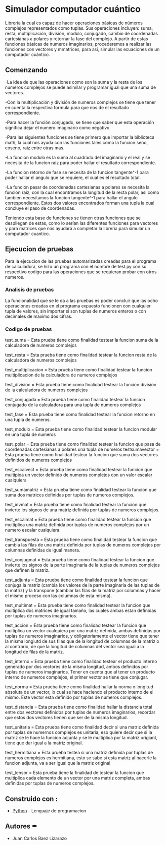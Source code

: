 # Simulador computador cuántico 

Libreria la cual es capaz de hacer operaciones básicas de números complejos representados como tuplas. 
Sus operaciones incluyen: suma, resta, multiplicación, división, modulo, conjugado, cambio de coordenadas cartesianas a polares y retornar la fase del complejo.
A partir de estas funciones básicas de numeros imaginarios, procederemos a realizar las funciones con vectores y mmatrices, para así, simular las ecuaciones de un computador cuántico.

## Comenzando 

-La idea de que las operaciones como son la suma y la resta de los numeros complejos se puede asimilar y programar igual que una suma de vectores.

-Con la multiplicación y división de numeros complejos se tiene que tener en cuenta la respectiva formula para que nos de el resultado correspondiente.

-Para hacer la función conjugado, se tiene que saber que esta operación significa dejar el numero imaginario como negativo.

-Para las siguientes funciones se tiene primero que importar la biblioteca math, la cual nos ayuda con las funciones tales como la funcion seno, coseno, raiz entre otras mas.

-La función modulo es la suma al cuadrado del imaginario y el real y se necesita de la funcion raiz para poder hallar el resultado correspondiente.

-La función retorno de fase se necesita de la funcion tangente^-1 para poder hallar el angulo que se requiere, el cual es el resultado total.

-La función pasar de coordenadas cartesianas a polares se necesita la funcion raiz, con la cual encontramos la longitud de la recta polar, asi como tambien necesitamos la funcion tangente^-1 para hallar el angulo correspondiente. Estos dos valores encontrados forman una tupla la cual concluye el paso de coordenadas.

Teniendo esta base de funciones se tienen otras funciones que se despliegan de estas, como lo serían las diferentes funciones para vectores y para matrices que nos ayudará a completar la libreria para simular un computador cuantico.

## Ejecucion de pruebas
Para la ejecucion de las pruebas automarizadas creadas para el programa de calculadora, se hizo un programa con el nombre de test.py con su respectivo codigo para las operaciones que se requieran probar con otros numeros.

### Analisis de pruebas
La funcionalidad que se le da a las pruebas es poder concluir que las ocho operaciones creadas en el programa expuesto funcionen con cualquier tupla de valores, sin importar si son tuplas de numeros enteros o con decimales de maximo dos cifras.

### Codigo de pruebas
test_suma = Esta prueba tiene como finalidad testear la funcion suma de la calculadora de numeros complejos

test_resta = Esta prueba tiene como finalidad testear la funcion resta de la calculadora de numeros complejos

test_multiplicacion = Esta prueba tiene como finalidad testear la funcion multiplicacion de la calculadora de numeros complejos

test_division = Esta prueba tiene como finalidad testear la funcion division de la calculadora de numeros complejos

test_conjugada = Esta prueba tiene como finalidad testear la funcion conjugado de la calculadora para una tupla de numeros complejos

test_fase = Esta prueba tiene como finalidad testear la funcion retorno en una tupla de numeros.

test_modulo = Esta prueba tiene como finalidad testear la funcion modular en una tupla de numeros

test_polar = Esta prueba tiene como finalidad testear la funcion que pasa de coordenadas cartesianas a polares una tupla de numeros
testsumavector = Esta prueba tiene como finalidad testear la funcion que suma dos vectores definidos de numeros complejos

test_escalvect = Esta prueba tiene como finalidad testear la funcion que multipica un vector definido de numeros complejos con un valor escalar cualquiera

test_sumamatriz = Esta prueba tiene como finalidad testear la funcion que suma dos matrices definidas por tuplas de numeros complejos.

test_invmat = Esta prueba tiene como finalidad testear la funcion que invierte los signos de una matriz definida por tuplas de numeros complejos.

test_escalmat = Esta prueba tiene como finalidad testear la funcion que multiplica una matriz definida por tuplas de numeros complejos por un numero escalar cualquiera.

test_transpuesta = Esta prueba tiene como finalidad testear la funcion que cambia las filas de una matriz definida por tuplas de numeros complejos por columnas definidas de igual manera.

test_conjugmat = Esta prueba tiene como finalidad testear la funcion que invierte los signos de la parte imaginaria de la tuplas de numeros complejos que definen la matriz.

test_adjunta = Esta prueba tiene como finalidad testear la funcion que conjuga la matriz (cambia los valores de la parte imaginaria de las tuplas de la matriz) y la transpone (cambiar las filas de la matriz por columnas y hacer el mismo proceso con las columnas de esta misma).

test_multimat = Esta prueba tiene como finalidad testear la funcion que multiplica dos matrices de igual tamaño, las cuales ambas estan definidas por tuplas de numeros imaginarios.

test_accion = Esta prueba tiene como finalidad testear la funcion que multiplica un vector cualquiera por una matriz definida, ambas definidas por tuplas de numeros imaginarios, y obligatoriamente el vector tiene que tener la misma longiutd de sus filas que de la longitud de columnas de la matriz o al contrario, de que la longitud de columnas del vector sea igual a la longitud de filas de la matriz.

test_interno = Esta prueba tiene como finalidad testear el producto interno generado por dos vectores de la misma longitud, ambos definidos por tuplas de numeros imaginarios. Tener en cuenta que al tener un producto interno de numeros complejos, el primer vector se tiene que conjugar.

test_norma = Esta prueba tiene como finalidad hallar la norma o longitud absoluta de un vector, lo cual se hace haciendo el producto interno de el mismo. Este vector esta definido por tuplas de numeros complejos.

test_distancia = Esta prueba tiene como finalidad hallar la distancia total entre dos vectores definidos por tuplas de numeros imaginarios, recordar que estos dos vectores tienen que ser de la misma longitud.

test_unitaria = Esta prueba tiene como finalidad decir si una matriz definida por tuplas de numernos complejos es unitaria, eso quiere decir que si la matriz se le hace la funcion adjunta y se le multiplica por la matriz origianl, tiene que dar igual a la matriz original.

test_hermitiana = Esta prueba testea si una matriz definida por tuplas de numeros complejos es hermitiana, esto se sabe si esta matriz al hacerle la funcion adjunta, va a ser igual que la matriz original.

test_tensor = Esta prueba tiene la finalidad de testear la funcion que multiplica cada elemento de un vector por una matriz completa, ambas definidas por tuplas de numeros complejos.

## Construido con :

* [Python](https://www.python.org/) - Lenguaje de programacion


## Autores ✒

* Juan Carlos Baez Lizarazo 

